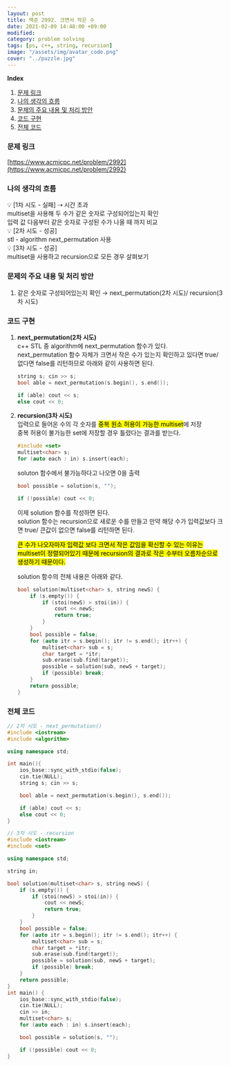 ```yaml
---
layout: post
title: 백준 2992. 크면서 작은 수
date: 2021-02-09 14:48:00 +09:00
modified: 
category: problem solving
tags: [ps, c++, string, recursion]
image: "/assets/img/avatar_code.png"
cover: "../puzzle.jpg"
---
```


**Index**
1. [문제 링크](#문제-링크)
1. [나의 생각의 흐름](#나의-생각의-흐름)
1. [문제의 주요 내용 및 처리 방안](#문제의-주요-내용-및-처리-방안)
1. [코드 구현](#코드-구현)
1. [전체 코드](#전체-코드)

### 문제 링크
[https://www.acmicpc.net/problem/2992](https://www.acmicpc.net/problem/2992)

### 나의 생각의 흐름
💡 [1차 시도 - 실패] ⇢ 시간 초과<br>
    multiset을 사용해 두 수가 같은 숫자로 구성되어있는지 확인<br>
    입력 값 다음부터 같은 숫자로 구성된 수가 나올 때 까지 비교<br>
💡 [2차 시도 - 성공]<br>
    stl - algorithm next_permutation 사용<br>
💡 [3차 시도 - 성공]<br>
    multiset을 사용하고 recursion으로 모든 경우 살펴보기<br>

### 문제의 주요 내용 및 처리 방안
1. 같은 숫자로 구성되어있는지 확인 → next_permutation(2차 시도)/ recursion(3차 시도)<br>

### 코드 구현 
1. **next_permutation(2차 시도)**<br>
    c++ STL 중 algorithm에 next_permutation 함수가 있다.<br>
    next_permutation 함수 자체가 크면서 작은 수가 있는지 확인하고 있다면 true/ 없다면 false를 리턴하므로 아래와 같이 사용하면 된다.<br>
    ```c++
    string s; cin >> s;
    bool able = next_permutation(s.begin(), s.end());

    if (able) cout << s;
    else cout << 0;
    ```
1. **recursion(3차 시도)**<br>
    입력으로 들어온 수의 각 숫자를 <mark>중복 원소 허용이 가능한 multiset</mark>에 저장<br>
    중복 허용이 불가능한 set에 저장할 경우 틀렸다는 결과를 받는다.<br>
    ```c++
    #include <set>
    multiset<char> s;
    for (auto each : in) s.insert(each);
    ```

    soluton 함수에서 불가능하다고 나오면 0을 출력
    ```c++
    bool possible = solution(s, "");

    if (!possible) cout << 0; 
    ```

    이제 solution 함수를 작성하면 된다.<br>
    solution 함수는 recursion으로 새로운 수를 만들고 만약 해당 수가 입력값보다 크면 true/ 큰값이 없으면 false를 리턴하면 된다.<br>
    
    <mark>큰 수가 나오자마자 입력값 보다 크면서 작은 값임을 확신할 수 있는 이유는 multiset이 정렬되어있기 때문에 recursion의 결과로 작은 수부터 오름차순으로 생성하기 때문이다.</mark><br>

    solution 함수의 전체 내용은 아래와 같다.<br>
    ```c++
    bool solution(multiset<char> s, string newS) {
        if (s.empty()) {
            if (stoi(newS) > stoi(in)) {
                cout << newS;
                return true;
            }
        }
        bool possible = false;
        for (auto itr = s.begin(); itr != s.end(); itr++) {
            multiset<char> sub = s;
            char target = *itr;
            sub.erase(sub.find(target));
            possible = solution(sub, newS + target);
            if (possible) break;
        }
        return possible;
    }
    ```

### 전체 코드
```c++
// 2차 시도 - next_permutation()
#include <iostream>
#include <algorithm>

using namespace std;

int main(){
    ios_base::sync_with_stdio(false);
	cin.tie(NULL);
    string s; cin >> s;

    bool able = next_permutation(s.begin(), s.end());

    if (able) cout << s;
    else cout << 0;
}
```
```c++
// 3차 시도 - recursion
#include <iostream>
#include <set>

using namespace std;

string in; 

bool solution(multiset<char> s, string newS) {
    if (s.empty()) {
        if (stoi(newS) > stoi(in)) {
            cout << newS;
            return true;
        }
    }
    bool possible = false;
    for (auto itr = s.begin(); itr != s.end(); itr++) {
        multiset<char> sub = s;
        char target = *itr;
        sub.erase(sub.find(target));
        possible = solution(sub, newS + target);
        if (possible) break;
    }
    return possible;
}
int main() {
    ios_base::sync_with_stdio(false);
	cin.tie(NULL);
    cin >> in;
    multiset<char> s;
    for (auto each : in) s.insert(each);

    bool possible = solution(s, "");

    if (!possible) cout << 0; 
}
```
